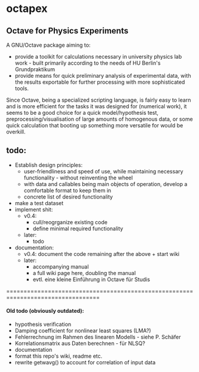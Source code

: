 # octapex
## Octave for Physics Experiments
A GNU/Octave package aiming to:
- provide a toolkit for calculations necessary in university physics lab work - built primarily according to the needs of HU Berlin's Grundpraktikum
- provide means for quick preliminary analysis of experimental data, with the results exportable for further processing with more sophisticated tools.

Since Octave, being a specialized scripting language, is fairly easy to learn and is more efficient for the tasks it was designed for (numerical work), it seems to be a good choice for a quick model/hypothesis test, preprocessing/visualisation of large amounts of homogenous data, or some quick calculation that booting up something more versatile for would be overkill.

## todo:
- Establish design principles:
  - user-friendliness and speed of use, while maintaining necessary functionality - without reinventing the wheel
  - with data and callables being main objects of operation, develop a comfortable format to keep them in
  - concrete list of desired functionality
- make a test dataset
- implement shit:
  - v0.4:
    - cull/reogrganize existing code
    - define minimal required functionality
  - later:
    - todo
- documentation:
  - v0.4: document the code remaining after the above + start wiki
  - later:
    - accompanying manual
    - a full wiki page here, doubling the manual
    - evtl. eine kleine Einführung in Octave für Studis

=================================================================================
#### **Old todo (obviously outdated):**
- hypothesis verification
- Damping coefficient for nonlinear least squares (LMA?)
- Fehlerrechnung im Rahmen des linearen Modells - siehe P. Schäfer
- Korrelationsmatrix aus Daten berechnen - für NLSQ?
- documentation
- format this repo's wiki, readme etc.
- rewrite getwavg() to account for correlation of input data
